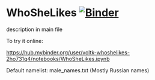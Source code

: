 # WhoSheLikes [![Binder](https://mybinder.org/badge_logo.svg)](https://mybinder.org/v2/gh/VoltK/WhoSheLikes.git/master)

description in main file


To try it online:

https://hub.mybinder.org/user/voltk-whoshelikes-2ho731q4/notebooks/WhoSheLikes.ipynb

Default namelist: male_names.txt (Mostly Russian names)

